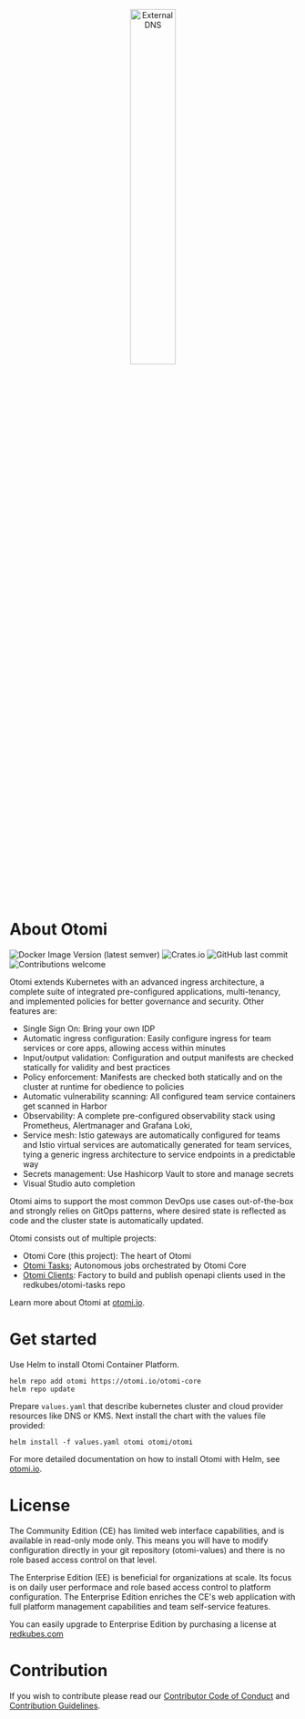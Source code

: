 <p align="center"><img src="https://otomi.io/img/otomi-logo.svg" width="40%" align="center" alt="ExternalDNS"></p>

# About Otomi
![Docker Image Version (latest semver)](https://img.shields.io/docker/v/otomi/core?sort=semver)
![Crates.io](https://img.shields.io/crates/l/ap)
![GitHub last commit](https://img.shields.io/github/last-commit/redkubes/otomi-core)
![Contributions welcome](https://img.shields.io/badge/contributions-welcome-orange.svg)

Otomi extends Kubernetes with an advanced ingress architecture, a complete suite of integrated pre-configured applications, multi-tenancy, and implemented policies for better governance and security. Other features are:

- Single Sign On: Bring your own IDP
- Automatic ingress configuration: Easily configure ingress for team services or core apps, allowing access within minutes
- Input/output validation: Configuration and output manifests are checked statically for validity and best practices
- Policy enforcement: Manifests are checked both statically and on the cluster at runtime for obedience to policies
- Automatic vulnerability scanning: All configured team service containers get scanned in Harbor
- Observability: A complete pre-configured observability stack using Prometheus, Alertmanager and Grafana Loki, 
- Service mesh: Istio gateways are automatically configured for teams and Istio virtual services are automatically generated for team services, tying a generic ingress architecture to service endpoints in a predictable way
- Secrets management: Use Hashicorp Vault to store and manage secrets
- Visual Studio auto completion

Otomi aims to support the most common DevOps use cases out-of-the-box and strongly relies on GitOps patterns, where desired state is reflected as code and the cluster state is automatically updated.

Otomi consists out of multiple projects:

- Otomi Core (this project): The heart of Otomi
- [Otomi Tasks](https://github.com/redkubes/otomi-tasks);  Autonomous jobs orchestrated by Otomi Core
- [Otomi Clients](https://github.com/redkubes/otomi-clients): Factory to build and publish openapi clients used in the redkubes/otomi-tasks repo

Learn more about Otomi at [otomi.io](https://otomi.io).

# Get started

Use Helm to install Otomi Container Platform.

```
helm repo add otomi https://otomi.io/otomi-core
helm repo update
```

Prepare `values.yaml` that describe kubernetes cluster and cloud provider resources like DNS or KMS.
Next install the chart with the values file provided:

```
helm install -f values.yaml otomi otomi/otomi
```
For more detailed documentation on how to install Otomi with Helm, see [otomi.io](https://otomi.io/docs/installation/chart/).
# License

The Community Edition (CE) has limited web interface capabilities, and is available in read-only mode only. This means you will have to modify configuration directly in your git repository (otomi-values) and there is no role based access control on that level.

The Enterprise Edition (EE) is beneficial for organizations at scale. Its focus is on daily user performace and role based access control to platform configuration. The Enterprise Edition enriches the CE's web application with full platform management capabilities and team self-service features.

You can easily upgrade to Enterprise Edition by purchasing a license at [redkubes.com](https://redkubes.com/pricing/)

# Contribution

If you wish to contribute please read our [Contributor Code of Conduct](https://otomi.io/community/code-of-conduct) and [Contribution Guidelines](https://otomi.io/community/get-involved).
